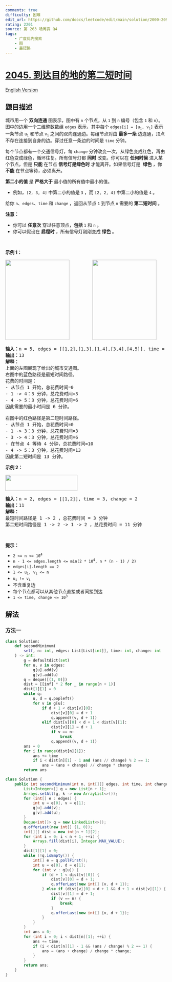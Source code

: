 ```yaml
---
comments: true
difficulty: 困难
edit_url: https://github.com/doocs/leetcode/edit/main/solution/2000-2099/2045.Second%20Minimum%20Time%20to%20Reach%20Destination/README.md
rating: 2201
source: 第 263 场周赛 Q4
tags:
    - 广度优先搜索
    - 图
    - 最短路
---
```


<!-- problem:start -->

# [2045. 到达目的地的第二短时间](https://leetcode.cn/problems/second-minimum-time-to-reach-destination)

[English Version](/solution/2000-2099/2045.Second%20Minimum%20Time%20to%20Reach%20Destination/README_EN.md)

## 题目描述

<!-- description:start -->

<p>城市用一个 <strong>双向连通</strong> 图表示，图中有 <code>n</code> 个节点，从 <code>1</code> 到 <code>n</code> 编号（包含 <code>1</code> 和 <code>n</code>）。图中的边用一个二维整数数组 <code>edges</code> 表示，其中每个 <code>edges[i] = [u<sub>i</sub>, v<sub>i</sub>]</code>&nbsp;表示一条节点&nbsp;<code>u<sub>i</sub></code> 和节点&nbsp;<code>v<sub>i</sub></code> 之间的双向连通边。每组节点对由 <strong>最多一条</strong> 边连通，顶点不存在连接到自身的边。穿过任意一条边的时间是 <code>time</code>&nbsp;分钟。</p>

<p>每个节点都有一个交通信号灯，每 <code>change</code> 分钟改变一次，从绿色变成红色，再由红色变成绿色，循环往复。所有信号灯都&nbsp;<strong>同时</strong> 改变。你可以在 <strong>任何时候</strong> 进入某个节点，但是 <strong>只能</strong> 在节点&nbsp;<strong>信号灯是绿色时</strong> 才能离开。如果信号灯是&nbsp; <strong>绿色</strong> ，你 <strong>不能</strong> 在节点等待，必须离开。</p>

<p><strong>第二小的值</strong> 是&nbsp;<strong>严格大于</strong> 最小值的所有值中最小的值。</p>

<ul>
	<li>例如，<code>[2, 3, 4]</code> 中第二小的值是 <code>3</code> ，而 <code>[2, 2, 4]</code> 中第二小的值是 <code>4</code> 。</li>
</ul>

<p>给你 <code>n</code>、<code>edges</code>、<code>time</code> 和 <code>change</code> ，返回从节点 <code>1</code> 到节点 <code>n</code> 需要的 <strong>第二短时间</strong> 。</p>

<p><strong>注意：</strong></p>

<ul>
	<li>你可以 <strong>任意次</strong> 穿过任意顶点，<strong>包括</strong> <code>1</code> 和 <code>n</code> 。</li>
	<li>你可以假设在 <strong>启程时</strong> ，所有信号灯刚刚变成 <strong>绿色</strong> 。</li>
</ul>

<p>&nbsp;</p>

<p><strong>示例 1：</strong></p>

<p><img alt="" src="https://fastly.jsdelivr.net/gh/doocs/leetcode@main/solution/2000-2099/2045.Second%20Minimum%20Time%20to%20Reach%20Destination/images/e1.png" style="width: 200px; height: 250px;" />        <img alt="" src="https://fastly.jsdelivr.net/gh/doocs/leetcode@main/solution/2000-2099/2045.Second%20Minimum%20Time%20to%20Reach%20Destination/images/e2.png" style="width: 200px; height: 250px;" /></p>

<pre>
<strong>输入：</strong>n = 5, edges = [[1,2],[1,3],[1,4],[3,4],[4,5]], time = 3, change = 5
<strong>输出：</strong>13
<strong>解释：</strong>
上面的左图展现了给出的城市交通图。
右图中的蓝色路径是最短时间路径。
花费的时间是：
- 从节点 1 开始，总花费时间=0
- 1 -&gt; 4：3 分钟，总花费时间=3
- 4 -&gt; 5：3 分钟，总花费时间=6
因此需要的最小时间是 6 分钟。

右图中的红色路径是第二短时间路径。
- 从节点 1 开始，总花费时间=0
- 1 -&gt; 3：3 分钟，总花费时间=3
- 3 -&gt; 4：3 分钟，总花费时间=6
- 在节点 4 等待 4 分钟，总花费时间=10
- 4 -&gt; 5：3 分钟，总花费时间=13
因此第二短时间是 13 分钟。      
</pre>

<p><strong>示例 2：</strong></p>

<p><img alt="" src="https://fastly.jsdelivr.net/gh/doocs/leetcode@main/solution/2000-2099/2045.Second%20Minimum%20Time%20to%20Reach%20Destination/images/eg2.png" style="width: 225px; height: 50px;" /></p>

<pre>
<strong>输入：</strong>n = 2, edges = [[1,2]], time = 3, change = 2
<strong>输出：</strong>11
<strong>解释：</strong>
最短时间路径是 1 -&gt; 2 ，总花费时间 = 3 分钟
第二短时间路径是 1 -&gt; 2 -&gt; 1 -&gt; 2 ，总花费时间 = 11 分钟</pre>

<p>&nbsp;</p>

<p><strong>提示：</strong></p>

<ul>
	<li><code>2 &lt;= n &lt;= 10<sup>4</sup></code></li>
	<li><code>n - 1 &lt;= edges.length &lt;= min(2 * 10<sup>4</sup>, n * (n - 1) / 2)</code></li>
	<li><code>edges[i].length == 2</code></li>
	<li><code>1 &lt;= u<sub>i</sub>, v<sub>i</sub> &lt;= n</code></li>
	<li><code>u<sub>i</sub> != v<sub>i</sub></code></li>
	<li>不含重复边</li>
	<li>每个节点都可以从其他节点直接或者间接到达</li>
	<li><code>1 &lt;= time, change &lt;= 10<sup>3</sup></code></li>
</ul>

<!-- description:end -->

## 解法

<!-- solution:start -->

### 方法一

<!-- tabs:start -->

```python
class Solution:
    def secondMinimum(
        self, n: int, edges: List[List[int]], time: int, change: int
    ) -> int:
        g = defaultdict(set)
        for u, v in edges:
            g[u].add(v)
            g[v].add(u)
        q = deque([(1, 0)])
        dist = [[inf] * 2 for _ in range(n + 1)]
        dist[1][1] = 0
        while q:
            u, d = q.popleft()
            for v in g[u]:
                if d + 1 < dist[v][0]:
                    dist[v][0] = d + 1
                    q.append((v, d + 1))
                elif dist[v][0] < d + 1 < dist[v][1]:
                    dist[v][1] = d + 1
                    if v == n:
                        break
                    q.append((v, d + 1))
        ans = 0
        for i in range(dist[n][1]):
            ans += time
            if i < dist[n][1] - 1 and (ans // change) % 2 == 1:
                ans = (ans + change) // change * change
        return ans
```

```java
class Solution {
    public int secondMinimum(int n, int[][] edges, int time, int change) {
        List<Integer>[] g = new List[n + 1];
        Arrays.setAll(g, k -> new ArrayList<>());
        for (int[] e : edges) {
            int u = e[0], v = e[1];
            g[u].add(v);
            g[v].add(u);
        }
        Deque<int[]> q = new LinkedList<>();
        q.offerLast(new int[] {1, 0});
        int[][] dist = new int[n + 1][2];
        for (int i = 0; i < n + 1; ++i) {
            Arrays.fill(dist[i], Integer.MAX_VALUE);
        }
        dist[1][1] = 0;
        while (!q.isEmpty()) {
            int[] e = q.pollFirst();
            int u = e[0], d = e[1];
            for (int v : g[u]) {
                if (d + 1 < dist[v][0]) {
                    dist[v][0] = d + 1;
                    q.offerLast(new int[] {v, d + 1});
                } else if (dist[v][0] < d + 1 && d + 1 < dist[v][1]) {
                    dist[v][1] = d + 1;
                    if (v == n) {
                        break;
                    }
                    q.offerLast(new int[] {v, d + 1});
                }
            }
        }
        int ans = 0;
        for (int i = 0; i < dist[n][1]; ++i) {
            ans += time;
            if (i < dist[n][1] - 1 && (ans / change) % 2 == 1) {
                ans = (ans + change) / change * change;
            }
        }
        return ans;
    }
}
```

<!-- tabs:end -->

<!-- solution:end -->

<!-- problem:end -->
